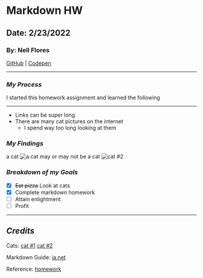 # Markdown HW
## Date: 2/23/2022
### By: Nell Flores

[GitHub](https://github.com/nell-djmf) |
[Codepen](https://codepen.io/djmflores)
***
### *My Process*
I started this homework assignment and learned the following
***
* Links can be super long
* There are many cat pictures on the internet
    * I spend way too long looking at them
### *My Findings*
a cat
![a cat](https://www.rover.com/blog/wp-content/uploads/2019/04/cute-big-eyes-960x540-1.jpg)
may or may not be a cat
![cat #2](https://m.media-amazon.com/images/I/71gICgl0n2L._AC_SL1050_.jpg)

### *Breakdown of my Goals*


- [x] ~~Eat pizza~~ Look at cats
- [x] Complete markdown homework
- [ ] Attain enlightment
- [ ] Profit
***

## *Credits*

Cats: [cat #1](https://www.rover.com/blog/why-are-cats-so-cute/)
[cat #2](https://www.amazon.com/Hillento-Pet-Hat-Handmade-Accessories/dp/B077N4BB15)

Markdown Guide: [ia.net](https://ia.net/writer/support/general/markdown-guide)

Reference: [homework](https://github.com/nell-djmf/u1_hw_markdown)
